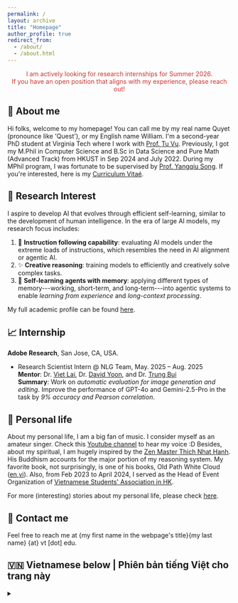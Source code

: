 ```yaml
---
permalink: / 
layout: archive
title: "Homepage"
author_profile: true
redirect_from:
  - /about/
  - /about.html
---
```


<!-- **"Think big, act small, and move fast"**\ -->
<!-- Để xem phiên bản tiếng Việt của trang này, vui lòng kéo xuống dưới hoặc nhấn vào [đây](https://dovanquyet.github.io/#-trang-chủ-phiên-bản-tiếng-việt-cho-trang-này) -->
<!-- > I am open to supervising UG students who are academically strong, highly motivated, and having a decent AI-coding skill (Python, Pytorch, and Huggingface Transformers are preferred). If you are interested in NLP and want to collaborate with me, feel free to contact and send your CV + Unofficial Transcript to me via email.  -->

<p style="color: #cc3333; text-align: center; margin-bottom: 15px;">
  I am actively looking for research internships for Summer 2026.<br>
  If you have an open position that aligns with my experience, please reach out!
</p>


## 👋 About me

Hi folks, welcome to my homepage! You can call me by my real name Quyet (pronounce like 'Quest'), or my English name William. I'm a second-year PhD student at Virginia Tech where I work with [Prof. Tu Vu](https://tuvllms.github.io/). Previously, I got my M.Phil in Computer Science and B.Sc in Data Science and Pure Math (Advanced Track) from HKUST in Sep 2024 and July 2022. During my MPhil program, I was fortunate to be supervised by [Prof. Yangqiu Song](https://www.cse.ust.hk/~yqsong/).
If you're interested, here is my [Curriculum Vitaé](https://drive.google.com/file/d/1eju1ri1dniuO0W66DYmKJNEgQStRtaus/view?usp=sharing).


## 🔬 Research Interest

I aspire to develop AI that evolves through efficient self-learning, similar to the development of human intelligence. In the era of large AI models, my research focus includes:
<!-- From my viewpoint, data is everything in AI. Methodologies are not magic but stems from data and use data to train AI models. Thus, my research fully focuses on data. -->

1. 📜 **Instruction following capability**: evaluating AI models under the extreme loads of instructions, which resembles the need in AI alignment or agentic AI.
1. ✨ **Creative reasoning**: training models to efficiently and creatively solve complex tasks.
1. 💾 **Self-learning agents with memory**: applying different types of memory---working, short-term, and long-term---into agentic systems to enable *learning from experience* and *long-context processing*. 
<!-- 1. **Neuro-symbolic reasoning system**: learning both system-1 and sytem-2 reasoning capability in an efficient way and within a model by combining neural and symbolic modules. -->
<!-- 1. **Automatic evaluation**: developing techniques to enhance automatic evaluation of AI-generated data is key for future AI development. -->

My full academic profile can be found [here](https://dovanquyet.github.io/academic).


## 📈 Internship

**Adobe Research**, San Jose, CA, USA.
- Research Scientist Intern @ NLG Team, May. 2025 – Aug. 2025\
  **Mentor**: Dr. [Viet Lai](https://laiviet.github.io/), Dr. [David Yoon](https://david-yoon.github.io/), and Dr. [Trung Bui](https://sites.google.com/site/trungbuistanford/Home?authuser=0)\
  **Summary**: Work on *automatic evaluation for image generation and editing*. Improve the performance of GPT-4o and Gemini-2.5-Pro in the task by *9% accuracy and Pearson correlation*.


## 🎤 Personal life

About my personal life, I am a big fan of music. I consider myself as an amateur singer. Check this [Youtube channel](https://www.youtube.com/channel/UCw0K4xQPwp8wZp6rkWRcTCg) to hear my voice :D Besides, about my spiritual, I am hugely inspired by the [Zen Master Thich Nhat Hanh](https://plumvillage.org/thich-nhat-hanh/). His Buddhism accounts for the major portion of my reasoning system. My favorite book, not surprisingly, is one of his books, Old Path White Cloud ([en](https://terebess.hu/zen/mesterek/Thich%20Nhat%20Hanh%20-%20Old%20Path%20White%20Clouds.pdf),[vi](https://thuvienhoasen.org/images/file/3GfDvp1G0QgQAHtP/duong-xua-may-trang.pdf)). Also, from Feb 2023 to April 2024, I served as the Head of Event Organization of [Vietnamese Students' Association in HK](https://www.facebook.com/profile.php?id=100087606602683).

For more (interesting) stories about my personal life, please check [here](https://dovanquyet.github.io/posts/vi/chuyen-hang-ngay).


## 📧 Contact me

Feel free to reach me at {my first name in the webpage's title}{my last name} {at} vt [dot] edu.


## 🇻🇳 Vietnamese below | Phiên bản tiếng Việt cho trang này
<details>
  <summary></summary>

Chào mừng mọi người đến mới trang chủ của mình. Hiện tại mình đang là nghiên cứu sinh năm nhất của chương trình Tiến Sĩ ở Đại học Bách Khoa bang Virginia (Virginia Tech) với sự hướng dẫn của Giáo sư [Vũ Thanh Tú](https://tuvllms.github.io/). Trước đó, mình nhận bằng Thạc sĩ Nghiên cứu (MPhil) ngành Computer Science (Khoa học Máy tính) và Cử nhân ngành Data Science (Khoa học Dữ liệu) và Advanced Pure Math (Toán thuần túy nâng cao) từ trường ở [Hong Kong University of Science and Technology](https://hkust.edu.hk/) vào tháng 9 năm 2024 và tháng 7 năm 2022. Trong thời gian học Thạc sĩ, mình may mắn được làm việc với Giáo sư [Yangqiu Song (Tống Dương Thu)](https://www.cse.ust.hk/~yqsong/).

Nghiên cứu của mình tập trung vào ngành NLP (Xử lý Ngôn ngữ tự nhiên), cụ thể là LLMs (Mô hình ngôn ngữ lớn). Quan điểm về nghiên cứu AI của mình là, thành bại tại data, lấy data làm gốc, mọi sự sẽ thành!

Về cuộc sống, mình rất thích âm nhạc. Giọng hát mình khá ổn và đã đi trình diễn ở một số nơi. Nhấn vào [kênh Youtube này](https://www.youtube.com/channel/UCw0K4xQPwp8wZp6rkWRcTCg) để nghe một vài bài hát mình cover hoặc tự viết :D Về tinh thần, lối suy nghĩ của mình được ảnh hưởng lớn từ [Thiền sư Thích Nhất Hạnh](https://plumvillage.org/thich-nhat-hanh/), đặc biệt là qua cuốn sách Đường Xưa Mây Trắng ([en](https://terebess.hu/zen/mesterek/Thich%20Nhat%20Hanh%20-%20Old%20Path%20White%20Clouds.pdf),[vi](https://thuvienhoasen.org/images/file/3GfDvp1G0QgQAHtP/duong-xua-may-trang.pdf)). Bên cạnh đó, từ tháng 02/2023 đến tháng 04/2024, mình tham gia Ban cán sự của [Hội sinh viên VN tại HK](https://www.facebook.com/profile.php?id=100087606602683) với vai trò Trưởng ban tổ chức sự kiện.

Cuối cùng, bạn có thể xem những thông tin liên quan đến học thuật của mình tại [đây](https://dovanquyet.github.io/academic), và những bài viết blog liên quan đến cuộc sống hàng ngày tại [đây](https://dovanquyet.github.io/posts/vi/chuyen-hang-ngay).

</details>

